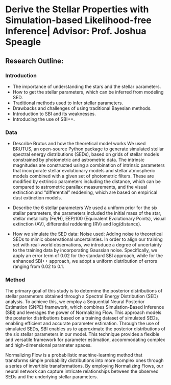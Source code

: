 # Derive the Stellar Properties with Simulation-based Likelihood-free Inference| Advisor: Prof. Joshua Speagle  

## Research Outline:

### Introduction

- The importance of understanding the stars and the stellar parameters.
- How to get the stellar parameters, which can be inferred from modeling SED.
- Traditional methods used to infer stellar parameters.
- Drawbacks and challenges of using traditional Bayesian methods.
- Introduction to SBI and its weaknesses.
- Introducing the use of SBI++.

### Data

- Describe Brutus and how the theoretical model works
We used BRUTUS, an open-source Python package to generate simulated stellar spectral energy distributions (SEDs), based on grids of stellar models constrained by photometric and astrometric data. The intrinsic magnitudes are constructed using a combination of intrinsic parameters that incorporate stellar evolutionary models and stellar atmospheric models
combined with a given set of photometric filters. These are modified by extrinsic parameters including the distance, which can be compared to astrometric parallax measurements, and the visual extinction and “differential” reddening, which are based on empirical dust extinction models.


- Describe the 6 stellar parameters
We used a uniform prior for the six stellar parameters, the parameters included the initial mass of the star, stellar metallicity (Fe/H), EEP/100 (Equivalent Evolutionary Points), visual extinction (AV), differential reddening (RV) and log(distance).

- How we simulate the SED data:
Noise used: Adding noise to theoretical SEDs to mimic observational uncertainties. In order to align our training set with real-world observations, we introduce a degree of uncertainty to the training data by incorporating Gaussian noise. Specifically, we apply an error term of 0.02 for the standard SBI approach, while for the enhanced SBI++ approach, we adopt a uniform distribution of errors ranging from 0.02 to 0.1.

### Method

The primary goal of this study is to determine the posterior distributions of stellar parameters obtained through a Spectral Energy Distribution (SED) analysis. To achieve this, we employ a Sequential Neural Posterior Estimation (SNPE) framework, which combines Simulation-Based Inference (SBI) and leverages the power of Normalizing Flow. This approach models the posterior distributions based on a training dataset of simulated SEDs, enabling efficient and accurate parameter estimation. Through the use of simulated SEDs, SBI enables us to approximate the posterior distributions of the six stellar parameters in our model. This technique provides a flexible and versatile framework for parameter estimation, accommodating complex and high-dimensional parameter spaces.

Normalizing Flow is a probabilistic machine-learning method that transforms simple probability distributions into more complex ones through a series of invertible transformations.
By employing Normalizing Flows, our neural network can capture intricate relationships between the observed SEDs and the underlying stellar parameters.




